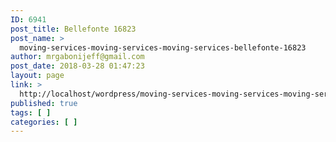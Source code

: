 ```yaml
---
ID: 6941
post_title: Bellefonte 16823
post_name: >
  moving-services-moving-services-moving-services-bellefonte-16823
author: mrgabonijeff@gmail.com
post_date: 2018-03-28 01:47:23
layout: page
link: >
  http://localhost/wordpress/moving-services-moving-services-moving-services-bellefonte-16823/
published: true
tags: [ ]
categories: [ ]
---
```

